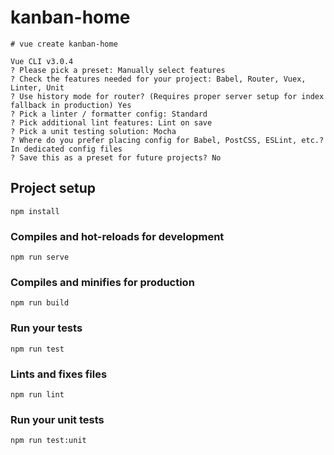 # kanban-home

```
# vue create kanban-home

Vue CLI v3.0.4
? Please pick a preset: Manually select features
? Check the features needed for your project: Babel, Router, Vuex, Linter, Unit
? Use history mode for router? (Requires proper server setup for index fallback in production) Yes
? Pick a linter / formatter config: Standard
? Pick additional lint features: Lint on save
? Pick a unit testing solution: Mocha
? Where do you prefer placing config for Babel, PostCSS, ESLint, etc.? In dedicated config files
? Save this as a preset for future projects? No
```

## Project setup
```
npm install
```

### Compiles and hot-reloads for development
```
npm run serve
```

### Compiles and minifies for production
```
npm run build
```

### Run your tests
```
npm run test
```

### Lints and fixes files
```
npm run lint
```

### Run your unit tests
```
npm run test:unit
```
